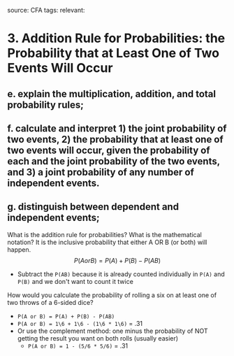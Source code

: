 source: CFA
tags: 
relevant: 

# 3. Addition Rule for Probabilities: the Probability that at Least One of Two Events Will Occur

## e. explain the multiplication, addition, and total probability rules;

## f. calculate and interpret 1) the joint probability of two events, 2) the probability that at least one of two events will occur, given the probability of each and the joint probability of the two events, and 3) a joint probability of any number of independent events.

## g. distinguish between dependent and independent events;

What is the addition rule for probabilities? What is the mathematical notation?
It is the inclusive probability that either A OR B (or both) will happen.
$$P(A or B) = P(A) + P(B) - P(AB)$$
- Subtract the `P(AB)` because it is already counted individually in `P(A)` and `P(B)` and we don't want to count it twice

How would you calculate the probability of rolling a six on at least one of two throws of a 6-sided dice?
- `P(A or B) = P(A) + P(B) - P(AB)`
- `P(A or B) = 1\6 + 1\6 - (1\6 * 1\6)` = .31
- Or use the complement method: one minus the probability of NOT getting the result you want on both rolls (usually easier)
	- `P(A or B) = 1 - (5/6 * 5/6)` = .31

